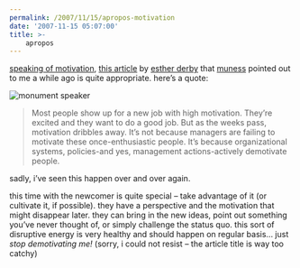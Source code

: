 ```yaml
---
permalink: /2007/11/15/apropos-motivation
date: '2007-11-15 05:07:00'
title: >-
    apropos
---
```


[speaking of motivation](/2007/11/15/looks-matter), [this
article](http://www.cio.com/article/print/123406) by [esther
derby](http://www.estherderby.com/) that
[muness](http://muness.blogspot.com/) pointed out to me a while ago is
quite appropriate. here’s a quote:

![monument speaker](/assets/2007/11/15/monument_speaker.jpg)

> Most people show up for a new job with high motivation. They’re
> excited and they want to do a good job. But as the weeks pass,
> motivation dribbles away. It’s not because managers are failing to
> motivate these once-enthusiastic people. It’s because organizational
> systems, policies-and yes, management actions-actively demotivate
> people.

sadly, i’ve seen this happen over and over again.

this time with the newcomer is quite special – take advantage of it (or
cultivate it, if possible). they have a perspective and the motivation
that might disappear later. they can bring in the new ideas, point out
something you’ve never thought of, or simply challenge the status quo.
this sort of disruptive energy is very healthy and should happen on
regular basis... just *stop demotivating me!* (sorry, i could not resist –
the article title is way too catchy)
